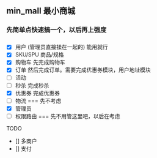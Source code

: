 ## min_mall  最小商城

### 先简单点快速搞一个，以后再上强度

###
- [x] 用户 (管理员直接揉在一起的) 能用就行
- [x] SKU/SPU 商品/规格
- [x] 购物车  先完成购物车
- [x] 订单    然后完成订单。需要完成优惠券模块，用户地址模块
- [ ] 活动 
- [ ] 秒杀     完成秒杀
- [x] 优惠券   完成优惠券
- [ ] 物流   === 先不考虑
- [x] 管理员
- [ ] 权限路由  === 先不用管这里吧，以后在考虑

TODO
- [] 多商户
- [] 支付